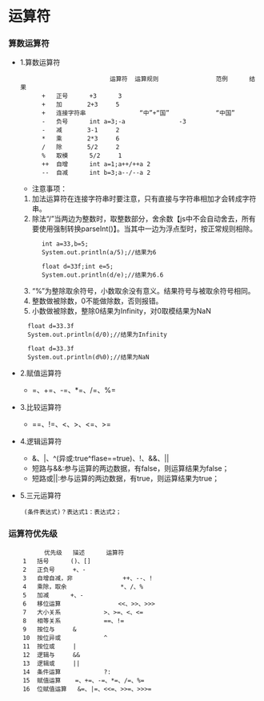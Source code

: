 # 运算符
### 算数运算符
* 1.算数运算符
  ```
                           运算符	运算规则	            范例		结果
   		+	正号		+3		3
   		+	加		2+3		5
   		+	连接字符串	            “中”+“国”	            “中国”
   		-	负号		int a=3;-a	             -3
   		-	减		3-1		2
   		*	乘		2*3		6
   		/	除		5/2		2
   		%	取模		5/2		1
   		++	自增		int a=1;a++/++a	2
   		--	自减		int b=3;a--/--a	2
  ```
  * 注意事项：
   1. 加法运算符在连接字符串时要注意，只有直接与字符串相加才会转成字符串。
   2. 除法“/”当两边为整数时，取整数部分，舍余数【js中不会自动舍去，所有要使用强制转换parseInt()】。当其中一边为浮点型时，按正常规则相除。
   ```
         int a=33,b=5;
    	 System.out.println(a/5);//结果为6
   ```
   ```
         float d=33f;int e=5;
      	 System.out.println(d/e);//结果为6.6
   ```
   3. “%”为整除取余符号，小数取余没有意义。结果符号与被取余符号相同。
   4. 整数做被除数，0不能做除数，否则报错。
   5. 小数做被除数，整除0结果为Infinity，对0取模结果为NaN
   ```
     float d=33.3f
     System.out.println(d/0);//结果为Infinity
   ```
   ```
     float d=33.3f
     System.out.println(d%0);//结果为NaN
   ```
* 2.赋值运算符
  * =、+=、-=、*=、/=、%=

* 3.比较运算符
  * ==、!=、<、>、<=、>=

* 4.逻辑运算符
  * &、|、^(异或:true^flase==true)、!、&&、||
  * 短路与&&:参与运算的两边数据，有false，则运算结果为false；
  * 短路或||:参与运算的两边数据，有true，则运算结果为true；
* 5.三元运算符
    ```
     (条件表达式)？表达式1：表达式2；
    ```

### 运算符优先级
```
          优先级	描述		运算符
	1	括号		()、[]
	2	正负号		+、-
	3	自增自减，非	            ++、--、!
	4	乘除，取余	            *、/、%
	5	加减		+、-
	6	移位运算	            <<、>>、>>>
	7	大小关系        	>、>=、<、<=
	8	相等关系        	==、!=
	9	按位与		&
	10	按位异或        	^
	11	按位或		|
	12	逻辑与		&&
	13	逻辑或		||
	14	条件运算        	?:
	15	赋值运算	=、+=、-=、*=、/=、%=
	16	位赋值运算	&=、|=、<<=、>>=、>>>=
```